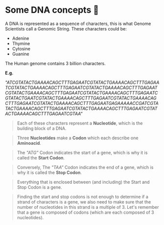 # Some DNA concepts 🧬
A DNA is represented as a sequence of characters, this is what Genome Scientists call a Genomic String. These characters could be:

* Adenine
* Thymine
* Cytosine
* Guanine

The Human genome contains 3 billion characters.

__E.g.__

*"ATCGTATACTGAAAACAGCTTTGAGAATCGTATACTGAAAACAGCTTTGAGAATCGTATACTGAAAACAGCTTTGAGAATCGTATACTGAAAACAGCTTTGAGAATCGTATACTGAAAACAGCTTTGAGAATCGTATACTGAAAACAGCTTTGAGAATCGTATACTGAATCGTATACTGAAAACAGCTTTGAGAATCGTATACTGAAAACAGCTTTGAGAATCGTATACTGAAAACAGCTTTGAGAATGAGAAAAACCGATCGTATACTGAAAACAGCTTTGAGAATCGTATACTGAAAACAGCTTTGAGAATCGTATACTGAAAACAGCTTTGAGAATCGTAA"*

> Each of these characters represent a __Nucleotide__, which is the building block of a DNA. 

> Three __Nucleotides__ make a __Codon__ which each describe one __Aminoacid__.

> The *"ATG"* Codon indicates the start of a gene, which is why it is called the __Start Codon__.

> Conversely, The *"TAA"* Codon indicates the end of a gene, which is why it is called the __Stop Codon__.

> Everything that is enclosed between (and including) the Start and Stop Codon is a gene.

> Finding the start and stop codons is not enough to determine if a strand of characters is a gene, we also need to make sure that the number of nucleotides in this strand is a multiple of 3. Let's remember that a gene is composed of codons (which are each composed of 3 nucleotides).